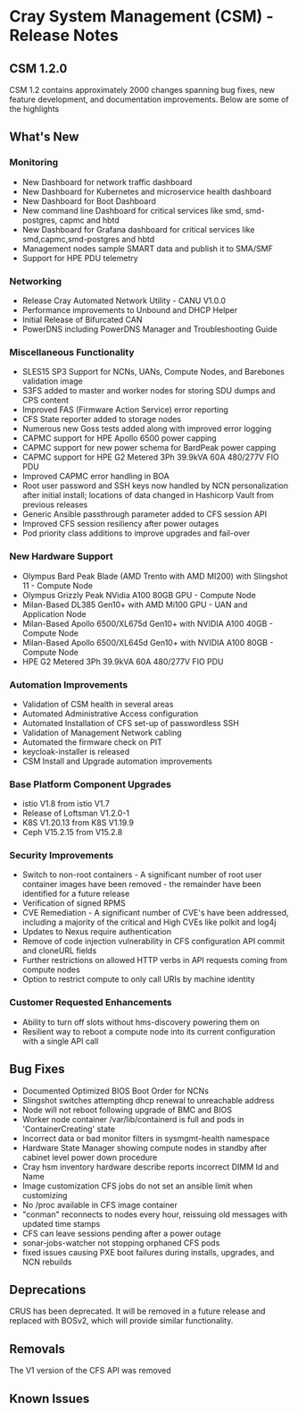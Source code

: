 # Cray System Management (CSM) - Release Notes

## CSM 1.2.0
CSM 1.2 contains approximately 2000 changes spanning bug fixes, new feature development, and documentation improvements. Below are some of the highlights

## What's New

### Monitoring
* New Dashboard for network traffic dashboard
* New Dashboard for Kubernetes and microservice health dashboard
* New Dashboard for Boot Dashboard
* New command line Dashboard for critical services like smd, smd-postgres, capmc and hbtd
* New Dashboard for Grafana dashboard for critical services like smd,capmc,smd-postgres and hbtd
* Management nodes sample SMART data and publish it to SMA/SMF
* Support for HPE PDU telemetry

### Networking
* Release Cray Automated Network Utility - CANU V1.0.0
* Performance improvements to Unbound and DHCP Helper
* Initial Release of Bifurcated CAN
* PowerDNS including PowerDNS Manager and Troubleshooting Guide

### Miscellaneous Functionality
* SLES15 SP3 Support for NCNs, UANs, Compute Nodes, and Barebones validation image
* S3FS added to master and worker nodes for storing SDU dumps and CPS content
* Improved FAS (Firmware Action Service) error reporting
* CFS State reporter added to storage nodes
* Numerous new Goss tests added along with improved error logging
* CAPMC support for HPE Apollo 6500 power capping
* CAPMC support for new power schema for BardPeak power capping
* CAPMC support for HPE G2 Metered 3Ph 39.9kVA 60A 480/277V FIO PDU
* Improved CAPMC error handling in BOA 
* Root user password and SSH keys now handled by NCN personalization after initial install; locations of data changed in Hashicorp Vault from previous releases
* Generic Ansible passthrough parameter added to CFS session API
* Improved CFS session resiliency after power outages
* Pod priority class additions to improve upgrades and fail-over

### New Hardware Support
* Olympus Bard Peak Blade (AMD Trento with AMD MI200) with Slingshot 11 - Compute Node
* Olympus Grizzly Peak NVidia A100 80GB GPU - Compute Node
* Milan-Based DL385 Gen10+ with AMD Mi100 GPU - UAN and Application Node
* Milan-Based Apollo 6500/XL675d Gen10+ with NVIDIA A100 40GB - Compute Node
* Milan-Based Apollo 6500/XL645d Gen10+ with NVIDIA A100 80GB - Compute Node
* HPE G2 Metered 3Ph 39.9kVA 60A 480/277V FIO PDU

### Automation Improvements
* Validation of CSM health in several areas
* Automated Administrative Access configuration
* Automated Installation of CFS set-up of passwordless SSH
* Validation of Management Network cabling
* Automated the firmware check on PIT
* keycloak-installer is released
* CSM Install and Upgrade automation improvements

### Base Platform Component Upgrades
* istio V1.8 from istio V1.7
* Release of Loftsman V1.2.0-1
* K8S V1.20.13 from K8S V1.19.9
* Ceph V15.2.15 from V15.2.8

### Security Improvements
* Switch to non-root containers - A significant number of root user container images have been removed - the remainder have been identified for a future release
* Verification of signed RPMS
* CVE Remediation - A significant number of CVE's have been addressed, including a majority of the critical and High CVEs like polkit and log4j
* Updates to Nexus require authentication
* Remove of code injection vulnerability in CFS configuration API commit and cloneURL fields
* Further restrictions on allowed HTTP verbs in API requests coming from compute nodes
* Option to restrict compute to only call URIs by machine identity

### Customer Requested Enhancements
* Ability to turn off slots without hms-discovery powering them on
* Resilient way to reboot a compute node into its current configuration with a single API call

## Bug Fixes
* Documented Optimized BIOS Boot Order for NCNs
* Slingshot switches attempting dhcp renewal to unreachable address
* Node will not reboot following upgrade of BMC and BIOS
* Worker node container /var/lib/containerd is full and pods in 'ContainerCreating' state
* Incorrect data or bad monitor filters in sysmgmt-health namespace
* Hardware State Manager showing compute nodes in standby after cabinet level power down procedure
* Cray hsm inventory hardware describe reports incorrect DIMM Id and Name
* Image customization CFS jobs do not set an ansible limit when customizing
* No /proc available in CFS image container
* "conman" reconnects to nodes every hour, reissuing old messages with updated time stamps
* CFS can leave sessions pending after a power outage
* sonar-jobs-watcher not stopping orphaned CFS pods
* fixed issues causing PXE boot failures during installs, upgrades, and NCN rebuilds

## Deprecations
CRUS has been deprecated. It will be removed in a future release and replaced with BOSv2, which will provide similar functionality.

## Removals
The V1 version of the CFS API was removed

## Known Issues

